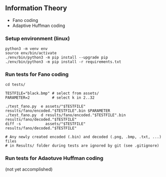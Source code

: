 ## Information Theory

- Fano coding
- Adaptive Huffman coding

### Setup environment (linux)
```
python3 -m venv env
source env/bin/activate
./env/bin/python3 -m pip install --upgrade pip
./env/bin/python3 -m pip install -r requirements.txt
```

### Run tests for Fano coding
```
cd tests/

TESTFILE="black.bmp" # select from assets/
PARAMETER=2          # select k in 2..32

./test_fano.py  e assets/"$TESTFILE"                   results/fano/encoded."$TESTFILE".bin $PARAMETER
./test_fano.py  d results/fano/encoded."$TESTFILE".bin results/fano/decoded."$TESTFILE"
diff -s           assets/"$TESTFILE"                   results/fano/decoded."$TESTFILE"

# Any newly created encoded (.bin) and decoded (.png, .bmp, .txt, ...) files
# in Results/ folder during tests are ignored by git (see .gitignore)
```

### Run tests for Adaotuve Huffman coding

(not yet accomplished)
